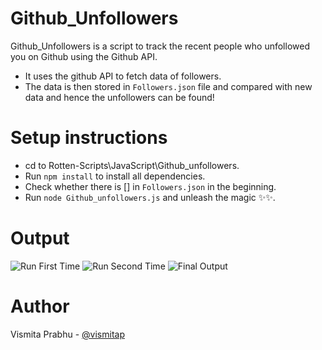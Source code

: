 # Github_Unfollowers
Github_Unfollowers is a script to track the recent people who unfollowed you on Github using the Github API. 
* It uses the github API to fetch data of followers.
* The data is then stored in `Followers.json` file and compared with new data and hence the unfollowers can be found!

# Setup instructions
* cd to Rotten-Scripts\JavaScript\Github_unfollowers.
* Run `npm install` to install all dependencies.
* Check whether there is [] in `Followers.json` in the beginning.
* Run `node Github_unfollowers.js` and unleash the magic ✨✨.

# Output
![Run First Time](https://i.imgur.com/mL87JCi.png)
![Run Second Time](https://i.imgur.com/qdVkCRK.png)
![Final Output](https://i.imgur.com/TF50DbH.png)

# Author
Vismita Prabhu - [@vismitap](https://github.com/vismitap)
